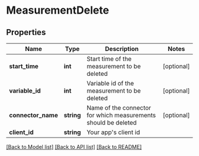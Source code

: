 # MeasurementDelete

## Properties
Name | Type | Description | Notes
------------ | ------------- | ------------- | -------------
**start_time** | **int** | Start time of the measurement to be deleted | [optional] 
**variable_id** | **int** | Variable id of the measurement to be deleted | [optional] 
**connector_name** | **string** | Name of the connector for which measurements should be deleted | [optional] 
**client_id** | **string** | Your app&#39;s client id | 

[[Back to Model list]](../../README.md#documentation-for-models) [[Back to API list]](../../README.md#documentation-for-api-endpoints) [[Back to README]](../../README.md)
